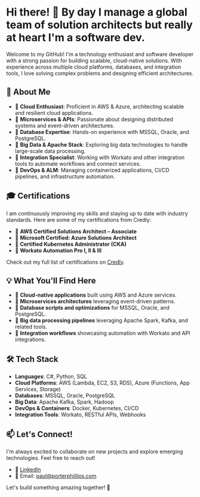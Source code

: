 # Hi there! 👋 By day I manage a global team of solution architects but really at heart I'm a software dev. 

Welcome to my GitHub! I'm a technology enthusiast and software developer with a strong passion for building scalable, cloud-native solutions. With experience across multiple cloud platforms, databases, and integration tools, I love solving complex problems and designing efficient architectures.

## 🚀 About Me

- 🔹 **Cloud Enthusiast**: Proficient in AWS & Azure, architecting scalable and resilient cloud applications.
- 🔹 **Microservices & APIs**: Passionate about designing distributed systems and event-driven architectures.
- 🔹 **Database Expertise**: Hands-on experience with MSSQL, Oracle, and PostgreSQL.
- 🔹 **Big Data & Apache Stack**: Exploring big data technologies to handle large-scale data processing.
- 🔹 **Integration Specialist**: Working with Workato and other integration tools to automate workflows and connect services.
- 🔹 **DevOps & ALM**: Managing containerized applications, CI/CD pipelines, and infrastructure automation.

## 🎓 Certifications

I am continuously improving my skills and staying up to date with industry standards. Here are some of my certifications from Credly:

- 🏅 **AWS Certified Solutions Architect – Associate**
- 🏅 **Microsoft Certified: Azure Solutions Architect**
- 🏅 **Certified Kubernetes Administrator (CKA)**
- 🏅 **Workato Automation Pro I, II & III**

Check out my full list of certifications on [Credly]([https://www.credly.com/users/your-profile/badges](https://www.credly.com/users/paul-phillips.170ff9b8)).

## 💡 What You'll Find Here

- 🔸 **Cloud-native applications** built using AWS and Azure services.
- 🔸 **Microservices architectures** leveraging event-driven patterns.
- 🔸 **Database scripts and optimizations** for MSSQL, Oracle, and PostgreSQL.
- 🔸 **Big data processing pipelines** leveraging Apache Spark, Kafka, and related tools.
- 🔸 **Integration workflows** showcasing automation with Workato and API integrations.

## 🛠️ Tech Stack

- **Languages**: C#, Python, SQL
- **Cloud Platforms**: AWS (Lambda, EC2, S3, RDS), Azure (Functions, App Services, Storage)
- **Databases**: MSSQL, Oracle, PostgreSQL
- **Big Data**: Apache Kafka, Spark, Hadoop
- **DevOps & Containers**: Docker, Kubernetes, CI/CD
- **Integration Tools**: Workato, RESTful APIs, Webhooks

## 📫 Let's Connect!

I'm always excited to collaborate on new projects and explore emerging technologies. Feel free to reach out!

- 🔗 [LinkedIn](https://www.linkedin.com/in/https://www.linkedin.com/in/paulphillipsuk/)
- 📧 Email: paul@porterphillips.com

Let's build something amazing together! 🚀
